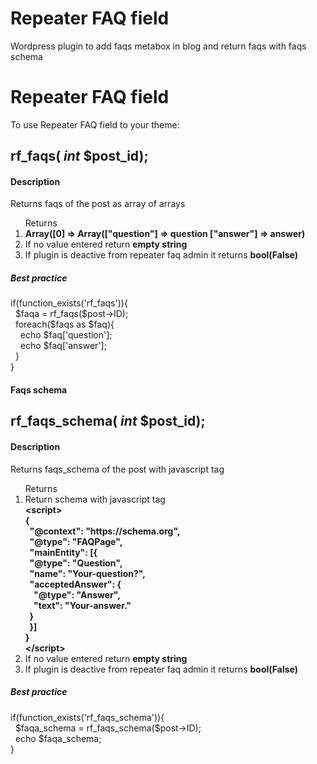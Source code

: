 # Repeater FAQ field
Wordpress plugin to add faqs metabox in blog and return faqs with faqs schema


<h1>Repeater FAQ field</h1>
                            <p>To use Repeater FAQ field to your theme:</p>
                            <h2>rf_faqs( <i>int</i> $post_id);</h2>
                            <h4>Description</h4>
                            <p>Returns faqs of the post as array of arrays</p>
                            <ol>Returns
                                <li><strong>Array([0] => Array(["question"] => question ["answer"] => answer)</strong></li>
                                <li>If no value entered return <strong>empty string</strong></li>
                                <li>If plugin is deactive from repeater faq admin it returns <strong>bool(False)</strong></li>
                            </ol>
                            <div class="rf-function-best-practice">
                                <h5>Best practice</h5>
                                <p style="text-align:left">
                                    if(function_exists('rf_faqs')){ <br>
                                    &nbsp;&nbsp;$faqa = rf_faqs($post->ID); <br>
                                    &nbsp;&nbsp;foreach($faqs as $faq){ <br>
                                    &nbsp;&nbsp;&nbsp;&nbsp;echo $faq['question']; <br>
                                    &nbsp;&nbsp;&nbsp;&nbsp;echo $faq['answer']; <br>
                                    &nbsp;&nbsp;} <br>
                                    } <br>
                                </p>
                            </div>
                            <h4>Faqs schema</h4>
                            <h2>rf_faqs_schema( <i>int</i> $post_id);</h2>
                            <h4>Description</h4>
                            <p>Returns faqs_schema of the post with javascript tag</p>
                            <ol>Returns
                                <li style="text-align:left;">Return schema with javascript tag <strong><br>&lt;script&gt; <br>
                                {
                                <br>&nbsp;&nbsp;"@context": "https://schema.org", <br>
                                &nbsp;&nbsp;"@type": "FAQPage", <br>
                                &nbsp;&nbsp;"mainEntity": [{ <br>
                                &nbsp;&nbsp;"@type": "Question", <br>
                                &nbsp;&nbsp;"name": "Your-question?", <br>
                                &nbsp;&nbsp;"acceptedAnswer": { <br>
                                &nbsp;&nbsp;&nbsp;&nbsp;"@type": "Answer", <br>
                                &nbsp;&nbsp;&nbsp;&nbsp;"text": "Your-answer." <br>
                                &nbsp;&nbsp;} <br>
                                &nbsp;&nbsp;}] <br>
                                } <br>
                                &lt;/script&gt;</strong>
                            </li>
                                <li>If no value entered return <strong>empty string</strong></li>
                                <li>If plugin is deactive from repeater faq admin it returns <strong>bool(False)</strong></li>
                            </ol>
                            <div class="rf-function-best-practice">
                                <h5>Best practice</h5>
                                <p style="text-align:left">
                                    if(function_exists('rf_faqs_schema')){ <br>
                                    &nbsp;&nbsp;$faqa_schema = rf_faqs_schema($post->ID); <br>
                                    &nbsp;&nbsp;echo $faqa_schema; <br>
                                    } <br>
                                </p>
                            </div>
